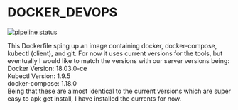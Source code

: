 # DOCKER_DEVOPS


[![pipeline status](https://gitlab.com/sdsc-rds/holonet/docker-devops/badges/master/pipeline.svg)](https://gitlab.com/sdsc-rds/holonet/docker-devops/commits/master) 

This Dockerfile sping up an image containing docker, docker-compose, kubectl (client), and git.  For now it uses current versions for the tools, but eventually I would like to match the versions with our server versions being:  
Docker Version: 18.03.0-ce  
Kubectl Version: 1.9.5  
docker-compose: 1.18.0  
Being that these are almost identical to the current versions which are super easy to apk get install, I have installed the currents for now.
